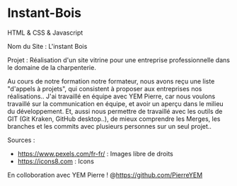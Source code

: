 # Instant-Bois

HTML & CSS & Javascript

Nom du Site : L'instant Bois

Projet : Réalisation d'un site vitrine pour une entreprise professionnelle dans le domaine de la charpenterie.


Au cours de notre formation notre formateur, nous avons reçu une liste "d'appels à projets", qui consistent à proposer aux entreprises nos réalisations.. 
J'ai travaillé en équipe avec YEM Pierre, car nous voulons travaillé sur la communication en équipe, et avoir un aperçu dans le milieu du développement. Et, aussi nous permettre de travaillé avec les outils de GIT (Git Kraken, GitHub desktop..), de mieux comprendre les Merges, les branches et les commits avec plusieurs personnes sur un seul projet..


Sources : 
- https://www.pexels.com/fr-fr/ : Images libre de droits
- https://icons8.com : Icons

En colloboration avec YEM Pierre ! @https://github.com/PierreYEM
